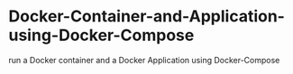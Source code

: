 # Docker-Container-and-Application-using-Docker-Compose
run a Docker container and a Docker Application using Docker-Compose
